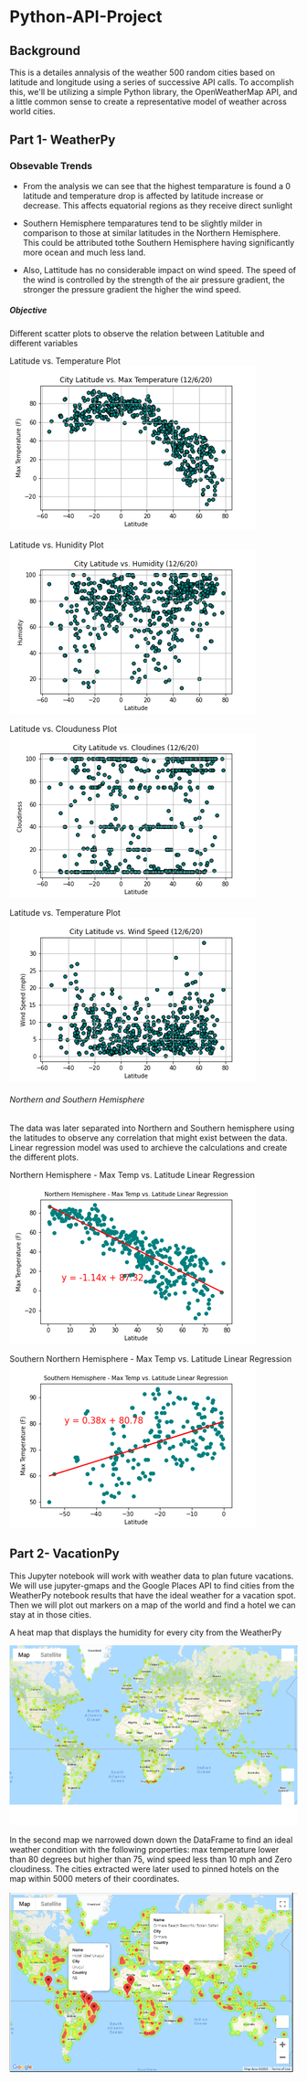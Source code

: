 # Python-API-Project

## Background
This is a detailes annalysis of the weather 500 random cities based on latitude and longitude using a series of successive API calls. To accomplish this, we'll be utilizing a simple Python library, the OpenWeatherMap API, and a little common sense to create a representative model of weather across world cities.

## Part 1- WeatherPy

### Obsevable Trends
* From the analysis we can see that the highest temparature is found a 0 latitude and temperature drop is affected by latitude increase or decrease. This affects equatorial regions as they receive direct sunlight

* Southern Hemisphere temparatures tend to be slightly milder in comparison to those at similar latitudes in the Northern Hemisphere. This could be attributed tothe Southern Hemisphere having significantly more ocean and much less land.

* Also, Lattitude has no considerable impact on wind speed. The speed of the wind is controlled by the strength of the air pressure gradient, the stronger the pressure gradient the higher the wind speed.

##### Objective

Different scatter plots to observe the relation between Latituble and different variables

Latitude vs. Temperature Plot
![alt text](https://github.com/Claude-Hanfou/Python-API-Analysis/blob/main/output_data/figure_1.png "plot")

Latitude vs. Hunidity Plot
![alt text](https://github.com/Claude-Hanfou/Python-API-Analysis/blob/main/output_data/figure_2.png "plot")

Latitude vs. Clouduness Plot
![alt text](https://github.com/Claude-Hanfou/Python-API-Analysis/blob/main/output_data/figure_3.png "plot")

Latitude vs. Temperature Plot
![alt text](https://github.com/Claude-Hanfou/Python-API-Analysis/blob/main/output_data/figure_4.png "plot")

###### Northern and Southern Hemisphere
The data was later separated into Northern and Southern hemisphere using the latitudes to observe any correlation that might exist between the data. Linear regression model was used to archieve the calculations and create the different plots.

Northern Hemisphere - Max Temp vs. Latitude Linear Regression
![alt text](https://github.com/Claude-Hanfou/Python-API-Analysis/blob/main/output_data/figure_5.png "plot")

Southern Northern Hemisphere - Max Temp vs. Latitude Linear Regression
![alt text](https://github.com/Claude-Hanfou/Python-API-Analysis/blob/main/output_data/figure_6.png "plot")

## Part 2- VacationPy
This Jupyter notebook will work with weather data to plan future vacations. We will use jupyter-gmaps and the Google Places API to find cities from the WeatherPy notebook results that have the ideal weather for a vacation spot. Then we will plot out markers on a map of the world and find a hotel we can stay at in those cities.

A heat map that displays the humidity for every city from the WeatherPy

![alt text](https://github.com/Claude-Hanfou/Python-API-Analysis/blob/main/Images/heat_map.png "Heat Map")


In the second map we narrowed down  down the DataFrame to find an ideal weather condition with the following properties: max temperature lower than 80 degrees but higher than 75, wind speed less than 10 mph and Zero cloudiness. The cities extracted were later used to pinned hotels on the map within 5000 meters of their coordinates.

![alt_text](https://github.com/Claude-Hanfou/Python-API-Analysis/blob/main/Images/hotel_map.PNG "Hotel Map")


